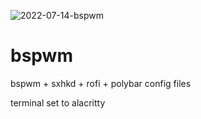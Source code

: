 ![2022-07-14-bspwm](https://user-images.githubusercontent.com/102389665/178898043-e03b3524-a816-4047-9772-6439fcc76d1b.png)
# bspwm
bspwm + sxhkd + rofi + polybar config files

terminal set to alacritty
